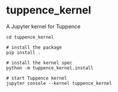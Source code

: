 # tuppence_kernel
A Jupyter kernel for Tuppence

```
cd tuppence_kernel

# install the package
pip install .

# install the kernel spec
python -m tuppence_kernel.install

# start Tuppence kernel
jupyter console --kernel tuppence_kernel
```
